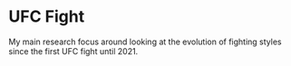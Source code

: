 # UFC Fight
My main research focus around looking at the evolution of fighting styles since the first UFC fight until 2021.


